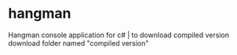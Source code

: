 # hangman
 Hangman console application for c# | to download compiled version download folder named "compiled version"
